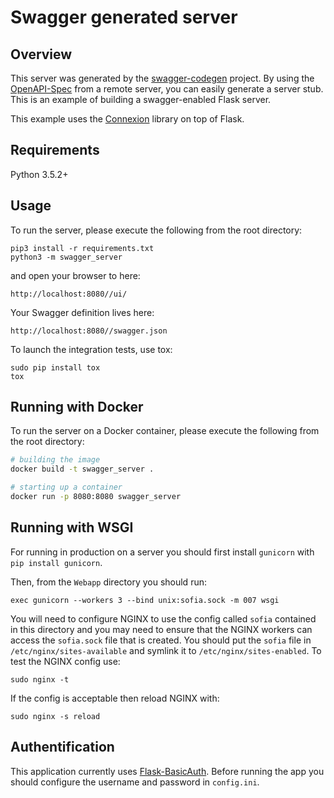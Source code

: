 # Swagger generated server

## Overview
This server was generated by the [swagger-codegen](https://github.com/swagger-api/swagger-codegen) project. By using the
[OpenAPI-Spec](https://github.com/swagger-api/swagger-core/wiki) from a remote server, you can easily generate a server stub.  This
is an example of building a swagger-enabled Flask server.

This example uses the [Connexion](https://github.com/zalando/connexion) library on top of Flask.

## Requirements
Python 3.5.2+

## Usage
To run the server, please execute the following from the root directory:

```
pip3 install -r requirements.txt
python3 -m swagger_server
```

and open your browser to here:

```
http://localhost:8080//ui/
```

Your Swagger definition lives here:

```
http://localhost:8080//swagger.json
```

To launch the integration tests, use tox:
```
sudo pip install tox
tox
```

## Running with Docker

To run the server on a Docker container, please execute the following from the root directory:

```bash
# building the image
docker build -t swagger_server .

# starting up a container
docker run -p 8080:8080 swagger_server
```

## Running with WSGI

For running in production on a server you should first install `gunicorn` with `pip install gunicorn`.

Then, from the `Webapp` directory you should run:

```
exec gunicorn --workers 3 --bind unix:sofia.sock -m 007 wsgi
```

You will need to configure NGINX to use the config called `sofia` contained in this directory and you may need to ensure that the NGINX workers can access the `sofia.sock` file that is created. You should put the `sofia` file in `/etc/nginx/sites-available` and symlink it to `/etc/nginx/sites-enabled`. To test the NGINX config use:

```
sudo nginx -t
```

If the config is acceptable then reload NGINX with:

```
sudo nginx -s reload
```

## Authentification
This application currently uses [Flask-BasicAuth](https://flask-basicauth.readthedocs.io/en/latest/). Before running the app you should configure the username and password in `config.ini`.